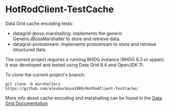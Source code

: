 # HotRodClient-TestCache
Data Grid cache encoding tests:

- datagrid-jboss-marshalling: implements the generic GenericJBossMarshaller to store and retrieve data.
- datagrid-protostream: implements protostream to store and retrieve structured data. 

The current project requires a running RHDG instance (RHDG 8.3 or upper). It was developed and tested using Data Grid 8.4 and OpenJDK 11.

To clone the current project's branch:
~~~
git clone -b marshallers https://github.com/alexbarbosa1989/HotRodClient-TestCache/
~~~


More info about cache encoding and marshalling can be found in the [Data Grid Documentation](https://access.redhat.com/documentation/en-us/red_hat_data_grid/8.4/html-single/cache_encoding_and_marshalling/index#cache-encoding)
